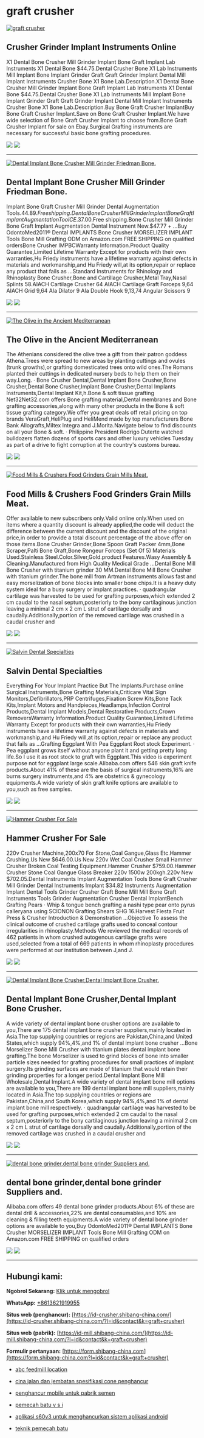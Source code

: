 # graft crusher

<a href="https://swt.shibang-china.com/?l=id&img&k=graft+crusher" target="_blank">![graft crusher](http://static.shibang-china.com/all-800x300/1395.jpg)</a>

## Crusher Grinder Implant Instruments Online
X1 Dental Bone Crusher Mill Grinder Implant Bone Graft Implant Lab Instruments X1 Dental Bone $44.75.Dental Crusher Bone X1 Lab Instruments Mill Implant Bone Implant Grinder Graft Graft Grinder Implant Dental Mill Implant Instruments Crusher Bone X1 Bone Lab.Description.X1 Dental Bone Crusher Mill Grinder Implant Bone Graft Implant Lab Instruments X1 Dental Bone $44.75.Dental Crusher Bone X1 Lab Instruments Mill Implant Bone Implant Grinder Graft Graft Grinder Implant Dental Mill Implant Instruments Crusher Bone X1 Bone Lab.Description.Buy Bone Graft Crusher ImplantBuy Bone Graft Crusher Implant.Save on Bone Graft Crusher Implant.We have wide selection of Bone Graft Crusher Implant to choose from.Bone Graft Crusher Implant for sale on Ebay.Surgical Grafting instruments are necessary for successful basic bone grafting procedures.


<a href="https://whatsapp.shibangsoft.com/WhatsApp.php" target="_blank" title="WhatsApp">![](http://static.shibang-china.com/icon/whatsapp.png)</a> <a href="https://swt.shibang-china.com/?l=id&icon&k=graft+crusher" target="_blank">![](http://static.shibang-china.com/icon/chat-id.png)</a>

---

<a href="https://swt.shibang-china.com/?l=id&img&k=graft+crusher" target="_blank">![Dental Implant Bone Crusher Mill Grinder Friedman Bone.](http://static.shibang-china.com/all-800x300/483.jpg)</a>

## Dental Implant Bone Crusher Mill Grinder Friedman Bone.
Implant Bone Graft Crusher Mill Grinder Dental Augmentation Tools.$44.89.Free shipping.Dental Bone Crusher Mill Grinder Implant Bone Graft Implant Augmentation Tool CE.$37.00.Free shipping.Bone Crusher Mill Grinder Bone Graft Implant Augmentation Dental Instrument New.$47.77 + …Buy OdontoMed2011&#174; Dental IMPLANTS Bone Crusher MORSELIZER IMPLANT Tools Bone Mill Grafting ODM on Amazon.com FREE SHIPPING on qualified ordersBone Crusher IMPBCWarranty Information.Product Quality Guarantee,Limited Lifetime Warranty Except for products with their own warranties,Hu Friedy instruments have a lifetime warranty against defects in materials and workmanship,and Hu Friedy will,at its option,repair or replace any product that fails as …Standard Instruments for Rhinology and Rhinoplasty Bone Crusher,Bone and Cartillage Crusher,Metal Tray,Nasal Splints 58.AIACH Cartilage Crusher 64 AIACH Cartilage Graft Forceps 9,64 AIACH Grid 9,64 Ala Dilator 9 Ala Double Hook 9,13,74 Angular Scissors 9


<a href="https://whatsapp.shibangsoft.com/WhatsApp.php" target="_blank" title="WhatsApp">![](http://static.shibang-china.com/icon/whatsapp.png)</a> <a href="https://swt.shibang-china.com/?l=id&icon&k=graft+crusher" target="_blank">![](http://static.shibang-china.com/icon/chat-id.png)</a>

---

<a href="https://swt.shibang-china.com/?l=id&img&k=graft+crusher" target="_blank">![The Olive in the Ancient Mediterranean](http://static.shibang-china.com/all-800x300/67.jpg)</a>

## The Olive in the Ancient Mediterranean
The Athenians considered the olive tree a gift from their patron goddess Athena.Trees were spread to new areas by planting cuttings and ovules (trunk growths),or grafting domesticated trees onto wild ones.The Romans planted their cuttings in dedicated nursery beds to help them on their way.Long.&nbsp;&#0183;&#32;Bone Crusher Dental,Dental Implant Bone Crusher,Bone Crusher,Dental Bone Crusher,Implant Bone Crusher,Dental Implants Instruments,Dental Implant Kit,h.Bone &amp; soft tissue grafting Net32Net32.com offers Bone grafting material,Dental membranes and Bone grafting accessories,along with many other products in the Bone &amp; soft tissue grafting category.We offer you great deals off retail pricing on top brands VeraGraft,HeliPlug and HeliMend made by top manufacturers Bone Bank Allografts,Miltex Integra and J.Morita.Navigate below to find discounts on all your Bone &amp; soft.&nbsp;&#0183;&#32;Philippine President Rodrigo Duterte watched bulldozers flatten dozens of sports cars and other luxury vehicles Tuesday as part of a drive to fight corruption at the country's customs bureau.


<a href="https://whatsapp.shibangsoft.com/WhatsApp.php" target="_blank" title="WhatsApp">![](http://static.shibang-china.com/icon/whatsapp.png)</a> <a href="https://swt.shibang-china.com/?l=id&icon&k=graft+crusher" target="_blank">![](http://static.shibang-china.com/icon/chat-id.png)</a>

---

<a href="https://swt.shibang-china.com/?l=id&img&k=graft+crusher" target="_blank">![Food Mills &amp; Crushers Food Grinders Grain Mills Meat.](http://static.shibang-china.com/all-800x300/1262.jpg)</a>

## Food Mills &amp; Crushers Food Grinders Grain Mills Meat.
Offer available to new subscribers only.Valid online only.When used on items where a quantity discount is already applied,the code will deduct the difference between the current discount and the discount of the original price,in order to provide a total discount percentage of the above offer on those items.Bone Crusher Grinder,Bone Spoon Graft Packer 4mm,Bone Scraper,Palti Bone Graft,Bone Rongeur Forceps (Set Of 5) Materials Used.Stainless Steel.Color.Silver,Gold.product Features.Wasy Assembly &amp; Cleaning.Manufactured from High Quality Medical Grade …Dental Bone Mill Bone Crusher with titanium grinder 30 MM.Dental Bone Mill Bone Crusher with titanium grinder.The bone mill from Artman instruments allows fast and easy morselization of bone blocks into smaller bone chips.It is a heavy duty system ideal for a busy surgery or implant practices.&nbsp;&#0183;&#32;quadrangular cartilage was harvested to be used for grafting purposes,which extended 2 cm caudal to the nasal septum,posteriorly to the bony cartilaginous junction leaving a minimal 2 cm x 2 cm L strut of cartilage dorsally and caudally.Additionally,portion of the removed cartilage was crushed in a caudal crusher and


<a href="https://whatsapp.shibangsoft.com/WhatsApp.php" target="_blank" title="WhatsApp">![](http://static.shibang-china.com/icon/whatsapp.png)</a> <a href="https://swt.shibang-china.com/?l=id&icon&k=graft+crusher" target="_blank">![](http://static.shibang-china.com/icon/chat-id.png)</a>

---

<a href="https://swt.shibang-china.com/?l=id&img&k=graft+crusher" target="_blank">![Salvin Dental Specialties](http://static.shibang-china.com/all-800x300/596.jpg)</a>

## Salvin Dental Specialties
Everything For Your Implant Practice But The Implants.Purchase online Surgical Instruments,Bone Grafting Materials,Criticare Vital Sign Monitors,Defibrillators,PRP Centrifuges,Fixation Screw Kits,Bone Tack Kits,Implant Motors and Handpieces,Headlamps,Infection Control Products,Dental Implant Models,Dental Restorative Products,Crown RemoversWarranty Information.Product Quality Guarantee,Limited Lifetime Warranty Except for products with their own warranties,Hu Friedy instruments have a lifetime warranty against defects in materials and workmanship,and Hu Friedy will,at its option,repair or replace any product that fails as …Grafting Eggplant With Pea Eggplant Root stock Experiment.&nbsp;&#0183;&#32;Pea eggplant grows itself without anyone plant it and getting pretty long life.So I use it as root stock to graft with Eggplant.This video is experiment purpose not for eggplant large scale.Alibaba.com offers 546 skin graft knife products.About 41% of these are the basis of surgical instruments,16% are burns surgery instruments,and 4% are obstetrics &amp; gynecology equipments.A wide variety of skin graft knife options are available to you,such as free samples.


<a href="https://whatsapp.shibangsoft.com/WhatsApp.php" target="_blank" title="WhatsApp">![](http://static.shibang-china.com/icon/whatsapp.png)</a> <a href="https://swt.shibang-china.com/?l=id&icon&k=graft+crusher" target="_blank">![](http://static.shibang-china.com/icon/chat-id.png)</a>

---

<a href="https://swt.shibang-china.com/?l=id&img&k=graft+crusher" target="_blank">![Hammer Crusher For Sale](http://static.shibang-china.com/all-800x300/1063.jpg)</a>

## Hammer Crusher For Sale
220v Crusher Machine,200x70 For Stone,Coal Gangue,Glass Etc.Hammer Crushing.Us New $646.00.Us New 220v Wet Coal Crusher Small Hammer Crusher Broken Coal Testing Equipment.Hammer Crusher $759.00.Hammer Crusher Stone Coal Gangue Glass Breaker 220v 1500w 200kgh.220v New $702.05.Dental Instruments Implant Augmentation Tools Bone Graft Crusher Mill Grinder Dental Instruments Implant $34.82 Instruments Augmentation Implant Dental Tools Grinder Crusher Graft Bone Mill Mill Bone Graft Instruments Tools Grinder Augmentation Crusher Dental ImplantBench Grafting Pears&nbsp;&#0183;&#32;Whip &amp; tongue bench grafting a nashi type pear onto pyrus calleryana using SCIONON Grafting Shears SHG 16.Harvest Fiesta Fruit Press &amp; Crusher Introduction &amp; Demonstration …Objective To assess the clinical outcome of crushed cartilage grafts used to conceal contour irregularities in rhinoplasty.Methods We reviewed the medical records of 462 patients in whom crushed autogenous cartilage grafts were used,selected from a total of 669 patients in whom rhinoplasty procedures were performed at our institution between J,and J.


<a href="https://whatsapp.shibangsoft.com/WhatsApp.php" target="_blank" title="WhatsApp">![](http://static.shibang-china.com/icon/whatsapp.png)</a> <a href="https://swt.shibang-china.com/?l=id&icon&k=graft+crusher" target="_blank">![](http://static.shibang-china.com/icon/chat-id.png)</a>

---

<a href="https://swt.shibang-china.com/?l=id&img&k=graft+crusher" target="_blank">![Dental Implant Bone Crusher,Dental Implant Bone Crusher.](http://static.shibang-china.com/all-800x300/463.jpg)</a>

## Dental Implant Bone Crusher,Dental Implant Bone Crusher.
A wide variety of dental implant bone crusher options are available to you,There are 175 dental implant bone crusher suppliers,mainly located in Asia.The top supplying countries or regions are Pakistan,China,and United States,which supply 94%,4%,and 1% of dental implant bone crusher …Bone Morselizer Bone Mill Crusher with titanium plates dental implant bone grafting.The bone Morselizer is used to grind blocks of bone into smaller particle sizes needed for grafting procedures for small practices of implant surgery.Its grinding surfaces are made of titanium that would retain their grinding properties for a longer period.Dental Implant Bone Mill Wholesale,Dental Implant.A wide variety of dental implant bone mill options are available to you,There are 199 dental implant bone mill suppliers,mainly located in Asia.The top supplying countries or regions are Pakistan,China,and South Korea,which supply 94%,4%,and 1% of dental implant bone mill respectively.&nbsp;&#0183;&#32;quadrangular cartilage was harvested to be used for grafting purposes,which extended 2 cm caudal to the nasal septum,posteriorly to the bony cartilaginous junction leaving a minimal 2 cm x 2 cm L strut of cartilage dorsally and caudally.Additionally,portion of the removed cartilage was crushed in a caudal crusher and


<a href="https://whatsapp.shibangsoft.com/WhatsApp.php" target="_blank" title="WhatsApp">![](http://static.shibang-china.com/icon/whatsapp.png)</a> <a href="https://swt.shibang-china.com/?l=id&icon&k=graft+crusher" target="_blank">![](http://static.shibang-china.com/icon/chat-id.png)</a>

---

<a href="https://swt.shibang-china.com/?l=id&img&k=graft+crusher" target="_blank">![dental bone grinder,dental bone grinder Suppliers and.](http://static.shibang-china.com/all-800x300/418.jpg)</a>

## dental bone grinder,dental bone grinder Suppliers and.
Alibaba.com offers 49 dental bone grinder products.About 6% of these are dental drill &amp; accessories,22% are dental consumables,and 10% are cleaning &amp; filling teeth equipments.A wide variety of dental bone grinder options are available to you,Buy OdontoMed2011&#174; Dental IMPLANTS Bone Crusher MORSELIZER IMPLANT Tools Bone Mill Grafting ODM on Amazon.com FREE SHIPPING on qualified orders

<a href="https://whatsapp.shibangsoft.com/WhatsApp.php" target="_blank" title="WhatsApp">![](http://static.shibang-china.com/icon/whatsapp.png)</a> <a href="https://swt.shibang-china.com/?l=id&icon&k=graft+crusher" target="_blank">![](http://static.shibang-china.com/icon/chat-id.png)</a>

---
## Hubungi kami:

**Ngobrol Sekarang:** [Klik untuk mengobrol](https://swt.shibang-china.com?l=id&contact&k=graft+crusher)

**WhatsApp:**  [+8613621919955](https://whatsapp.shibangsoft.com/WhatsApp.php)

**Situs web (penghancur):** [https://id-crusher.shibang-china.com/](https://id-crusher.shibang-china.com/?l=id&contact&k=graft+crusher)

**Situs web (pabrik):** [https://id-mill.shibang-china.com/](https://id-mill.shibang-china.com/?l=id&contact&k=graft+crusher)

**Formulir pertanyaan:** [https://form.shibang-china.com](https://form.shibang-china.com?l=id&contact&k=graft+crusher)

* [abc feedmill location](../45/abc%20feedmill%20location.md)

* [cina jalan dan jembatan spesifikasi cone penghancur](../44/cina%20jalan%20dan%20jembatan%20spesifikasi%20cone%20penghancur.md)

* [penghancur mobile untuk pabrik semen](../46/penghancur%20mobile%20untuk%20pabrik%20semen.md)

* [pemecah batu v s i](../50/pemecah%20batu%20v%20s%20i.md)

* [aplikasi s60v3 untuk menghancurkan sistem aplikasi android](../42/aplikasi%20s60v3%20untuk%20menghancurkan%20sistem%20aplikasi%20android.md)

* [teknik pemecah batu](../48/teknik%20pemecah%20batu.md)